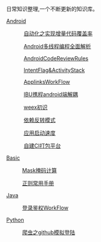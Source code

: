 
日常知识整理,一个不断更新的知识库。

[Android](Android)

&emsp;&emsp;&emsp; [自动化之实现增量代码覆盖率](Android/%E8%87%AA%E5%8A%A8%E5%8C%96%E4%B9%8B%E5%AE%9E%E7%8E%B0%E5%A2%9E%E9%87%8F%E4%BB%A3%E7%A0%81%E8%A6%86%E7%9B%96%E7%8E%87.md)

&emsp;&emsp;&emsp; [Android多线程编程全面解析](Android/Android%E5%A4%9A%E7%BA%BF%E7%A8%8B%E7%BC%96%E7%A8%8B%E5%85%A8%E9%9D%A2%E8%A7%A3%E6%9E%90.md)

&emsp;&emsp;&emsp; [AndroidCodeReviewRules](Android/AndroidCodeReviewRules.md)

&emsp;&emsp;&emsp; [IntentFlag&ActivityStack](Android/IntentFlag%26ActivityStack.md)

&emsp;&emsp;&emsp; [ApplinksWorkFlow](Android/ApplinksWorkFlow.md)

&emsp;&emsp;&emsp; [IBU携程android端解耦](Android/IBU%E6%90%BA%E7%A8%8Bandroid%E7%AB%AF%E8%A7%A3%E8%80%A6.md)



&emsp;&emsp;&emsp; [weex初识](Android/weex%E5%88%9D%E8%AF%86.md)

&emsp;&emsp;&emsp; [依赖反转模式](Android/%E4%BE%9D%E8%B5%96%E5%8F%8D%E8%BD%AC%E6%A8%A1%E5%BC%8F.md)

&emsp;&emsp;&emsp; [应用启动速度](Android/%E5%BA%94%E7%94%A8%E5%90%AF%E5%8A%A8%E9%80%9F%E5%BA%A6.md)

&emsp;&emsp;&emsp; [自建CI打包平台](Android/%E8%87%AA%E5%BB%BACI%E6%89%93%E5%8C%85%E5%B9%B3%E5%8F%B0.md)


[Basic](Basic)

&emsp;&emsp;&emsp;[Mask掩码计算](Basic/Mask%E6%8E%A9%E7%A0%81%E8%AE%A1%E7%AE%97.md)

&emsp;&emsp;&emsp;[正则常用手册](Basic/%E6%AD%A3%E5%88%99%E5%B8%B8%E7%94%A8%E6%89%8B%E5%86%8C.md)


[Java](Java)

&emsp;&emsp;&emsp;[登录鉴权WorkFlow](Java/%E7%99%BB%E5%BD%95%E9%89%B4%E6%9D%83WorkFlow.md)



[Python](Python)

&emsp;&emsp;&emsp;[爬虫之github模拟登陆](Python/%E7%88%AC%E8%99%AB%E4%B9%8Bgithub%E6%A8%A1%E6%8B%9F%E7%99%BB%E9%99%86.md)
